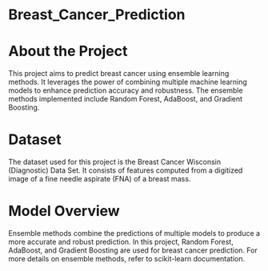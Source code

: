 # Breast_Cancer_Prediction

# About the Project
This project aims to predict breast cancer using ensemble learning methods. It leverages the power of combining multiple machine learning models to enhance prediction accuracy and robustness. The ensemble methods implemented include Random Forest, AdaBoost, and Gradient Boosting.

# Dataset
The dataset used for this project is the Breast Cancer Wisconsin (Diagnostic) Data Set. It consists of features computed from a digitized image of a fine needle aspirate (FNA) of a breast mass.

# Model Overview
Ensemble methods combine the predictions of multiple models to produce a more accurate and robust prediction. In this project, Random Forest, AdaBoost, and Gradient Boosting are used for breast cancer prediction. For more details on ensemble methods, refer to scikit-learn documentation.

